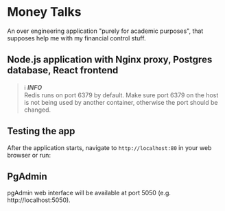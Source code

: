 # Money Talks

An over engineering application "purely for academic purposes", that supposes help me with my financial control stuff.

## Node.js application with Nginx proxy, Postgres database, React frontend


> ℹ️ **_INFO_**  
> Redis runs on port 6379 by default. Make sure port 6379 on the host is not being used by another container, otherwise the port should be changed.

## Testing the app

After the application starts, navigate to `http://localhost:80` in your web browser or run:

## PgAdmin
pgAdmin web interface will be available at port 5050 (e.g. http://localhost:5050).
